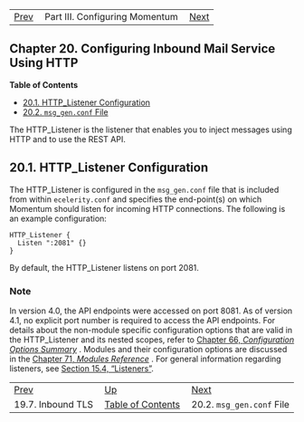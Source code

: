 |     |     |     |
| --- | --- | --- |
| [Prev](inbound_tls)  | Part III. Configuring Momentum |  [Next](conf.ref.msg_gen.conf) |
## Chapter 20. Configuring Inbound Mail Service Using HTTP
**Table of Contents**

* [20.1\. HTTP_Listener Configuration](http_listener#http_listener.config)
* [20.2\. `msg_gen.conf` File](conf.ref.msg_gen.conf)

The HTTP_Listener is the listener that enables you to inject messages using HTTP and to use the REST API.
## 20.1. HTTP_Listener Configuration
The HTTP_Listener is configured in the `msg_gen.conf` file that is included from within `ecelerity.conf` and specifies the end-point(s) on which Momentum should listen for incoming HTTP connections. The following is an example configuration:
```
HTTP_Listener {
  Listen ":2081" {}
}
```
By default, the HTTP_Listener listens on port 2081.
### Note
In version 4.0, the API endpoints were accessed on port 8081\. As of version 4.1, no explicit port number is required to access the API endpoints.
For details about the non-module specific configuration options that are valid in the HTTP_Listener and its nested scopes, refer to [Chapter 66, *Configuration Options Summary*](config.options.summary "Chapter 66. Configuration Options Summary") .
Modules and their configuration options are discussed in the [Chapter 71, *Modules Reference*](modules "Chapter 71. Modules Reference") .
For general information regarding listeners, see [Section 15.4, “Listeners”](listeners "15.4. Listeners").

|     |     |     |
| --- | --- | --- |
| [Prev](inbound_tls)  | [Up](p.configuration) |  [Next](conf.ref.msg_gen.conf) |
| 19.7. Inbound TLS  | [Table of Contents](index) |  20.2. `msg_gen.conf` File |

